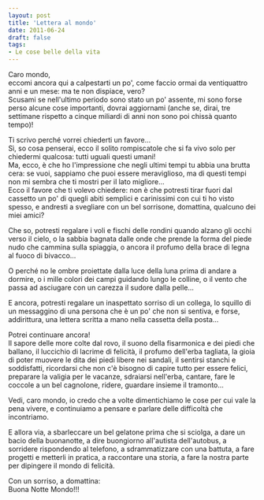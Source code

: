 ```yaml
---
layout: post
title: 'Lettera al mondo'
date: 2011-06-24
draft: false
tags: 
- Le cose belle della vita
---
```


Caro mondo,  
eccomi ancora qui a calpestarti un po', come faccio ormai da ventiquattro anni e un mese: ma te non dispiace, vero?  
Scusami se nell'ultimo periodo sono stato un po' assente, mi sono forse perso alcune cose importanti, dovrai aggiornami (anche se, dirai, tre settimane rispetto a cinque miliardi di anni non sono poi chissà quanto tempo)!  
  
Ti scrivo perché vorrei chiederti un favore...  
Sì, so cosa penserai, ecco il solito rompiscatole che si fa vivo solo per chiedermi qualcosa: tutti uguali questi umani!  
Ma, ecco, è che ho l'impressione che negli ultimi tempi tu abbia una brutta cera: se vuoi, sappiamo che puoi essere meraviglioso, ma di questi tempi non mi sembra che ti mostri per il lato migliore...  
Ecco il favore che ti volevo chiedere: non è che potresti tirar fuori dal cassetto un po' di quegli abiti semplici e carinissimi con cui ti ho visto spesso, e andresti a svegliare con un bel sorrisone, domattina, qualcuno dei miei amici?  
  
Che so, potresti regalare i voli e fischi delle rondini quando alzano gli occhi verso il cielo, o la sabbia bagnata dalle onde che prende la forma del piede nudo che cammina sulla spiaggia, o ancora il profumo della brace di legna al fuoco di bivacco...  
  
O perché no le ombre proiettate dalla luce della luna prima di andare a dormire, o i mille colori dei campi guidando lungo le colline, o il vento che passa ad asciugare con un carezza il sudore dalla pelle...  
  
E ancora, potresti regalare un inaspettato sorriso di un collega, lo squillo di un messaggino di una persona che è un po' che non si sentiva, e forse, addirittura, una lettera scritta a mano nella cassetta della posta...  
  
Potrei continuare ancora!  
Il sapore delle more colte dal rovo, il suono della fisarmonica e dei piedi che ballano, il luccichio di lacrime di felicità, il profumo dell'erba tagliata, la gioia di poter muovere le dita dei piedi libere nei sandali, il sentirsi stanchi e soddisfatti, ricordarsi che non c'è bisogno di capire tutto per essere felici, preparare la valigia per le vacanze, sdraiarsi nell'erba, cantare, fare le coccole a un bel cagnolone, ridere, guardare insieme il tramonto...  
  
Vedi, caro mondo, io credo che a volte dimentichiamo le cose per cui vale la pena vivere, e continuiamo a pensare e parlare delle difficoltà che incontriamo.  
  
E allora via, a sbarleccare un bel gelatone prima che si sciolga, a dare un bacio della buonanotte, a dire buongiorno all'autista dell'autobus, a sorridere rispondendo al telefono, a sdrammatizzare con una battuta, a fare progetti e metterli in pratica, a raccontare una storia, a fare la nostra parte per dipingere il mondo di felicità.  
  
Con un sorriso, a domattina:  
Buona Notte Mondo!!!